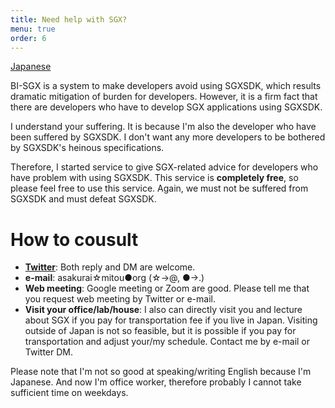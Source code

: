 ```yaml
---
title: Need help with SGX?
menu: true
order: 6
---
```


[Japanese](/docs/sgx_consult_ja)

BI-SGX is a system to make developers avoid using SGXSDK, which results dramatic mitigation of burden for developers. However, it is a firm fact that there are developers who have to develop SGX applications using SGXSDK.  

I understand your suffering. It is because I'm also the developer who have been suffered by SGXSDK. I don't want any more developers to be bothered by SGXSDK's heinous specifications.  

Therefore, I started service to give SGX-related advice for developers who have problem with using SGXSDK. This service is **completely free**, so please feel free to use this service. Again, we must not be suffered from SGXSDK and must defeat SGXSDK.  

# How to cousult
* [**Twitter**](https://twitter.com/dd_cliffford): Both reply and DM are welcome.
* **e-mail**: asakurai☆mitou●org (☆->@, ●->.)
* **Web meeting**: Google meeting or Zoom are good. Please tell me that you request web meeting by Twitter or e-mail.
* **Visit your office/lab/house**: I also can directly visit you and lecture about SGX if you pay for transportation fee if you live in Japan. Visiting outside of Japan is not so feasible, but it is possible if you pay for transportation and adjust your/my schedule. Contact me by e-mail or Twitter DM.


Please note that I'm not so good at speaking/writing English because I'm Japanese. And now I'm office worker, therefore probably I cannot take sufficient time on weekdays.

